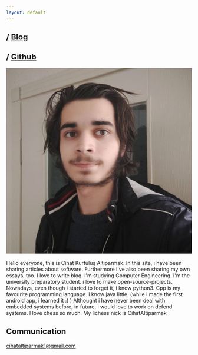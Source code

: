 ```yaml
---
layout: default
---
```


## / [Blog](/blog) 
## / [Github](https://github.com/CihatAltiparmak)
![](/pp.jpg)

Hello everyone, this is Cihat Kurtuluş Altıparmak. In this site, i have been sharing articles about software. 
Furthermore i've also been sharing my own essays, too. I love to write blog. 
i'm studying Computer Engineering. i'm the university preparatory student. i love to make open-source-projects. 
Nowadays, even though i started to forget it, i know python3. Cpp is my favourite programming language. i know java little. (while i made the first android app, i learned it :) ) 
Althought i have never been deal with embedded systems before, in future, i would love to work on defend systems.
I love chess so much. My lichess nick is CihatAltiparmak

## Communication
cihataltiparmak1@gmail.com


